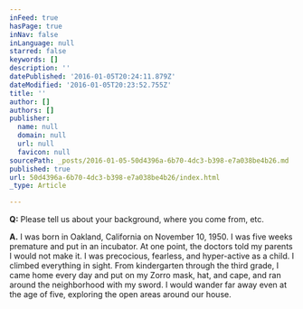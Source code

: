```yaml
---
inFeed: true
hasPage: true
inNav: false
inLanguage: null
starred: false
keywords: []
description: ''
datePublished: '2016-01-05T20:24:11.879Z'
dateModified: '2016-01-05T20:23:52.755Z'
title: ''
author: []
authors: []
publisher:
  name: null
  domain: null
  url: null
  favicon: null
sourcePath: _posts/2016-01-05-50d4396a-6b70-4dc3-b398-e7a038be4b26.md
published: true
url: 50d4396a-6b70-4dc3-b398-e7a038be4b26/index.html
_type: Article

---
```

**Q:** Please tell us about your background, where you come from, etc. 

**A.** I was born in Oakland, California on November 10, 1950\. I was five weeks premature and put in an incubator. At one point, the doctors told my parents I would not make it.
I was precocious, fearless, and hyper-active as a child. I climbed everything in sight. From kindergarten through the third grade, I came home every day and put on my Zorro mask, hat, and cape, and ran around the neighborhood with my sword. I would wander far away even at the age of five, exploring the open areas around our house.